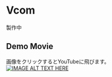 # Vcom
製作中

## Demo Movie
画像をクリックするとYouTubeに飛びます。\
[![IMAGE ALT TEXT HERE](https://img.youtube.com/vi/WlClNBQFnyE/0.jpg)](https://www.youtube.com/watch?v=WlClNBQFnyE&feature=youtu.be)
